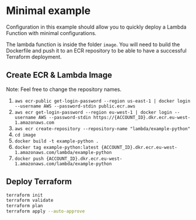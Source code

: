 # Minimal example

Configuration in this example should allow you to quickly deploy a Lambda Function with minimal configurations.

The lambda function is inside the folder `image`. You will need to build the Dockerfile and push it to an ECR repository to be able to have a successful Terraform deployment.

## Create ECR & Lambda Image

Note: Feel free to change the repository names.

1. `aws ecr-public get-login-password --region us-east-1 | docker login --username AWS --password-stdin public.ecr.aws`
2. `aws ecr get-login-password --region eu-west-1 | docker login --username AWS --password-stdin https://{ACCOUNT_ID}.dkr.ecr.eu-west-1.amazonaws.com`
3. `aws ecr create-repository --repository-name "lambda/example-python"`
4. `cd image`
5. `docker build -t example-python .`
6. `docker tag example-python:latest {ACCOUNT_ID}.dkr.ecr.eu-west-1.amazonaws.com/lambda/example-python`
7. `docker push {ACCOUNT_ID}.dkr.ecr.eu-west-1.amazonaws.com/lambda/example-python`

## Deploy Terraform

```bash
terraform init
terraform validate
terraform plan
terraform apply --auto-approve
```
